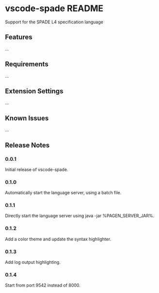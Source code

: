 # vscode-spade README

Support for the SPADE L4 specification language

## Features

...

## Requirements

...

## Extension Settings

...

## Known Issues

...

## Release Notes

### 0.0.1

Initial release of vscode-spade.

### 0.1.0

Automatically start the language server, using a batch file.

### 0.1.1

Directly start the language server using java -jar %PAGEN\_SERVER\_JAR%.

### 0.1.2

Add a color theme and update the syntax highlighter.

### 0.1.3

Add log output highlighting. 

### 0.1.4

Start from port 9542 instead of 8000.
